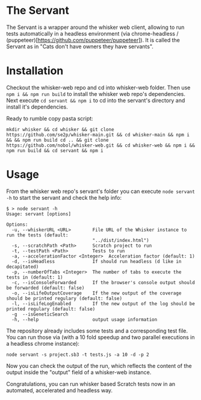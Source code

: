 # The Servant

The Servant is a wrapper around the whisker web client, allowing to run tests automatically in a headless environment (via chrome-headless / (puppeteer)[https://github.com/puppeteer/puppeteer]). It is called the Servant as in "Cats don't have owners they have servants".

# Installation

Checkout the whisker-web repo and cd into whisker-web folder. Then use `npm i && npm run build` to install the whisker web repo's dependencies. Next execute `cd servant && npm i` to cd into the servant's directory and install it's dependencies.

Ready to rumble copy pasta script:
```
mkdir whisker && cd whisker && git clone https://github.com/se2p/whisker-main.git && cd whisker-main && npm i && && npm run build cd .. && git clone https://github.com/nobol/whisker-web.git && cd whisker-web && npm i && npm run build && cd servant && npm i
```

# Usage

From the whisker web repo's servant's folder you can execute `node servant -h` to start the servant and check the help info:
```
$ > node servant -h
Usage: servant [options]

Options:
  -u, --whiskerURL <URL>        File URL of the Whisker instance to run the tests (default:
                                "../dist/index.html")
  -s, --scratchPath <Path>      Scratch project to run
  -t, --testPath <Path>         Tests to run
  -a, --accelerationFactor <Integer>  Acceleration factor (default: 1)
  -d, --isHeadless              If should run headless (d like in decapitated)
  -p, --numberOfTabs <Integer>  The number of tabs to execute the tests in (default: 1)
  -c, --isConsoleForwarded      If the browser's console output should be forwarded (default: false)
  -o, --isLifeOutputCoverage    If the new output of the coverage should be printed regulary (default: false)
  -l, --isLifeLogEnabled        If the new output of the log should be printed regulary (default: false)
  -g  --isGeneticSearch
  -h, --help                    output usage information
```

The repository already includes some tests and a corresponding test file. You can run those via (with a 10 fold speedup and two parallel executions in a headless chrome instance):
```
node servant -s project.sb3 -t tests.js -a 10 -d -p 2
```
Now you can check the output of the run, which reflects the content of the output inside the "output" field of a whisker-web instance.

Congratulations, you can run whisker based Scratch tests now in an automated, accelerated and headless way.
